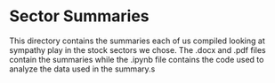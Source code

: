 # Sector Summaries

This directory contains the summaries each of us compiled looking at sympathy play in the stock sectors we chose. The .docx and .pdf files contain the summaries while the .ipynb file contains the code used to analyze the data used in the summary.s